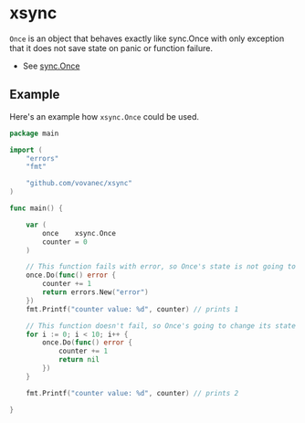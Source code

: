 # xsync

`Once` is an object that behaves exactly like sync.Once with only exception 
that it does not save state on panic or function failure.

  * See [sync.Once](http://golang.org/pkg/sync/#Once)

## Example

Here's an example how `xsync.Once` could be used.

```go
package main

import (
	"errors"
	"fmt"

	"github.com/vovanec/xsync"
)

func main() {

	var (
		once    xsync.Once
		counter = 0
	)

	// This function fails with error, so Once's state is not going to be changed.
	once.Do(func() error {
		counter += 1
		return errors.New("error")
	})
	fmt.Printf("counter value: %d", counter) // prints 1

	// This function doesn't fail, so Once's going to change its state exactly one time.
	for i := 0; i < 10; i++ {
		once.Do(func() error {
			counter += 1
			return nil
		})
	}

	fmt.Printf("counter value: %d", counter) // prints 2

}
```